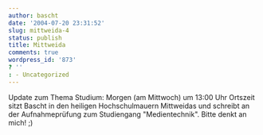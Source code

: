 ```yaml
---
author: bascht
date: '2004-07-20 23:31:52'
slug: mittweida-4
status: publish
title: Mittweida
comments: true
wordpress_id: '873'
? ''
: - Uncategorized
---
```


Update zum Thema Studium: Morgen (am Mittwoch) um 13:00 Uhr
Ortszeit sitzt Bascht in den heiligen Hochschulmauern Mittweidas
und schreibt an der Aufnahmeprüfung zum Studiengang
"Medientechnik". Bitte denkt an mich! ;)


